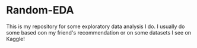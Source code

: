 # Random-EDA
This is my repository for some exploratory data analysis I do. I usually do some based oon my friend's recommendation or on some datasets I see on Kaggle!
